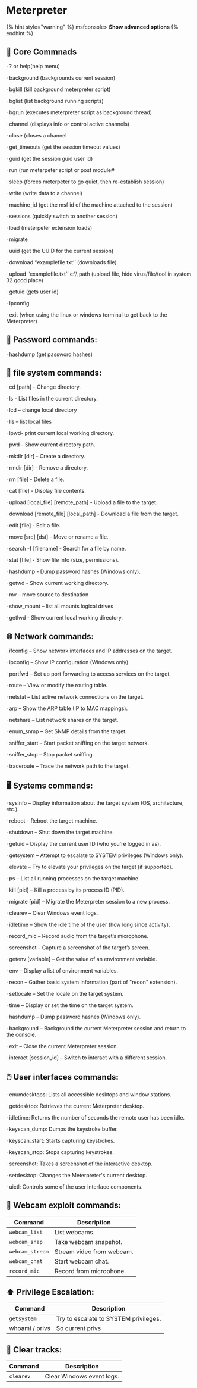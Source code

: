 # Meterpreter

{% hint style="warning" %}
msfconsole> **Show advanced options**
{% endhint %}

## 🔧 Core Commnads

·         ? or help(help menu)

·         background (backgrounds current session)

·         bgkill (kill background meterpreter script)

·         bglist (list background running scripts)

·         bgrun (executes meterpreter script as background thread)

·         channel (displays info or control active channels)

·         close (closes a channel

·         get\_timeouts (get the session timeout values)

·         guid (get the session guid user id)

·         run (run meterpeter script or post module#

·         sleep (forces meterpeter to go quiet, then re-establish session)

·         write (write data to a channel)

·         machine\_id (get the msf id of the machine attached to the session)

·         sessions (quickly switch to another session)

·         load (meterpeter extension loads)

·         migrate

·         uuid (get the UUID for the current session)

·         download ‘’examplefile.txt’’ (downloads file)

·         upload ‘’examplefile.txt’’ c:\\\ path (upload file, hide virus/file/tool in system 32 good place)

·         getuid (gets user id)

·         Ipconfig

·         exit (when using the linux or windows terminal to get back to the Meterpreter)

## 🔐 Password commands:

·         hashdump (get password hashes)

## 📁 file system commands:

·         cd \[path] - Change directory.

·         ls - List files in the current directory.

·         lcd – change local directory

·         lls – list local files

·         lpwd- print current local working directory.

·         pwd - Show current directory path.

·         mkdir \[dir] - Create a directory.

·         rmdir \[dir] - Remove a directory.

·         rm \[file] - Delete a file.

·         cat \[file] - Display file contents.

·         upload \[local\_file] \[remote\_path] - Upload a file to the target.

·         download \[remote\_file] \[local\_path] - Download a file from the target.

·         edit \[file] - Edit a file.

·         move \[src] \[dst] - Move or rename a file.

·         search -f \[filename] - Search for a file by name.

·         stat \[file] - Show file info (size, permissions).

·         hashdump - Dump password hashes (Windows only).

·         getwd - Show current working directory.

·         mv – move source to destination

·         show\_mount – list all mounts logical drives

·         getlwd - Show current local working directory.

## 🌐 Network commands:

·         ifconfig – Show network interfaces and IP addresses on the target.

·         ipconfig – Show IP configuration (Windows only).

·         portfwd – Set up port forwarding to access services on the target.

·         route – View or modify the routing table.

·         netstat – List active network connections on the target.

·         arp – Show the ARP table (IP to MAC mappings).

·         netshare – List network shares on the target.

·         enum\_snmp – Get SNMP details from the target.

·         sniffer\_start – Start packet sniffing on the target network.

·         sniffer\_stop – Stop packet sniffing.

·         traceroute – Trace the network path to the target.

## 🖥️ Systems commands:

·         sysinfo – Display information about the target system (OS, architecture, etc.).

·         reboot – Reboot the target machine.

·         shutdown – Shut down the target machine.

·         getuid – Display the current user ID (who you're logged in as).

·         getsystem – Attempt to escalate to SYSTEM privileges (Windows only).

·         elevate – Try to elevate your privileges on the target (if supported).

·         ps – List all running processes on the target machine.

·         kill \[pid] – Kill a process by its process ID (PID).

·         migrate \[pid] – Migrate the Meterpreter session to a new process.

·         clearev – Clear Windows event logs.

·         idletime – Show the idle time of the user (how long since activity).

·         record\_mic – Record audio from the target’s microphone.

·         screenshot – Capture a screenshot of the target’s screen.

·         getenv \[variable] – Get the value of an environment variable.

·         env – Display a list of environment variables.

·         recon – Gather basic system information (part of "recon" extension).

·         setlocale – Set the locale on the target system.

·         time – Display or set the time on the target system.

·         hashdump – Dump password hashes (Windows only).

·         background – Background the current Meterpreter session and return to the console.

·         exit – Close the current Meterpreter session.

·         interact \[session\_id] – Switch to interact with a different session.

## 🖱️ User interfaces commands:

·         enumdesktops: Lists all accessible desktops and window stations.

·         getdesktop: Retrieves the current Meterpreter desktop.

·         idletime: Returns the number of seconds the remote user has been idle.

·         keyscan\_dump: Dumps the keystroke buffer.

·         keyscan\_start: Starts capturing keystrokes.

·         keyscan\_stop: Stops capturing keystrokes.

·         screenshot: Takes a screenshot of the interactive desktop.

·         setdesktop: Changes the Meterpreter's current desktop.

·         uictl: Controls some of the user interface components.

&#x20;

## 📸 Webcam exploit commands:

| Command         | Description               |
| --------------- | ------------------------- |
| `webcam_list`   | List webcams.             |
| `webcam_snap`   | Take webcam snapshot.     |
| `webcam_stream` | Stream video from webcam. |
| `webcam_chat`   | Start webcam chat.        |
| `record_mic`    | Record from microphone.   |

## ⬆️ Privilege Escalation:

| Command        | Description                           |
| -------------- | ------------------------------------- |
| `getsystem`    | Try to escalate to SYSTEM privileges. |
| whoami / privs | So current privs                      |

## &#x20;🧹 Clear tracks:

| Command   | Description               |
| --------- | ------------------------- |
| `clearev` | Clear Windows event logs. |
